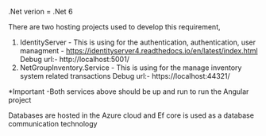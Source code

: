 .Net verion  = .Net 6

There are two hosting projects used to develop this requirement,
1. IdentityServer - This is using for the authentication, authentication, user managment - https://identityserver4.readthedocs.io/en/latest/index.html
  Debug url:- http://localhost:5001/
2. NetGroupInventory.Service - This is using for the manage inventory system related transactions
  Debug url:- https://localhost:44321/

*Important -Both services above should be up and run to run the Angular project

Databases are hosted in the Azure cloud and Ef core is used as a database communication technology
